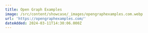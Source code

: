 ```yaml
---
title: Open Graph Examples
image: /src/content/showcase/_images/opengraphexamples.com.webp
url: 'https://opengraphexamples.com/'
dateAdded: 2024-03-11T14:30:06.000Z
---
```


